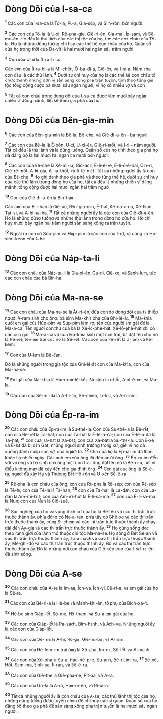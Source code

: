 

# Dòng Dõi của I-sa-ca
<sup><b>1</b></sup> Các con của I-sa-ca là Tô-la, Pu-a, Gia-súp, và Sim-rôn, bốn người.

<sup><b>2</b></sup> Các con của Tô-la là U-xi, Rê-pha-gia, Giê-ri-ên, Gia-mai, Íp-sam, và Sê-mu-ên. Họ đều là thủ lãnh của các thị tộc của họ, tức các con cháu của Tô-la. Họ là những dũng tướng chỉ huy các thế hệ con cháu của họ. Quân số của họ trong thời của Đa-vít là hai mươi hai ngàn sáu trăm người.

<sup><b>3</b></sup> Con của U-xi là Ít-ra-hi-a.

Các con của Ít-ra-hi-a là Mi-chên, Ô-ba-đi-a, Giô-ên, và I-si-a. Năm cha con đều là các thủ lãnh. <sup><b>4</b></sup> Dưới sự chỉ huy của họ là các thế hệ con cháu tổ chức thành những đơn vị sẵn sàng xông pha trận tuyến, tính theo từng gia tộc tổng cộng được ba mươi sáu ngàn người, vì họ có nhiều vợ và con.

<sup><b>5</b></sup> Tất cả con cháu trong dòng dõi của I-sa-ca được tám mươi bảy ngàn chiến sĩ dũng mãnh, liệt kê theo gia phả của họ.

# Dòng Dõi của Bên-gia-min
<sup><b>6</b></sup> Các con của Bên-gia-min là Bê-la, Bê-che, và Giê-đi-a-ên – ba người.

<sup><b>7</b></sup> Các con của Bê-la là Ê-bôn, U-xi, U-xi-ên, Giê-ri-mốt, và I-ri – năm người. Tất cả đều là thủ lãnh và là dũng tướng. Quân số của họ tính theo gia phả họ đã đăng bộ là hai mươi hai ngàn ba mươi bốn người.

<sup><b>8</b></sup> Các con của Bê-che là Xê-mi-ra, Giô-ách, Ê-li-ê-xe, Ê-li-ô-ê-nai, Ôm-ri, Giê-rê-mốt, A-bi-gia, A-na-thốt, và A-lê-mết. Tất cả những người ấy là con của Bê-che. <sup><b>9</b></sup> Họ ghi danh theo gia phả và theo từng thế hệ, dưới sự chỉ huy của các thủ lãnh trong dòng họ của họ, tất cả đều là những chiến sĩ dũng mãnh, tổng cộng được hai mươi ngàn hai trăm người.

<sup><b>10</b></sup> Con của Giê-đi-a-ên là Bin-han.

Các con của Bin-han là Giê-úc, Bên-gia-min, Ê-hút, Kê-na-a-na, Xê-than, Tạt-si, và A-hi-sa-ha. <sup><b>11</b></sup> Tất cả những người ấy là các con của Giê-đi-a-ên. Họ là những dũng tướng và những thủ lãnh trong dòng họ của họ. Họ chỉ huy mười bảy ngàn hai trăm người sẵn sàng xông ra trận tuyến.

<sup><b>12</b></sup> Ngoài ra còn có Súp-pim và Húp-pim là các con của I-rơ, và cũng có Hu-sim là con của A-he.

# Dòng Dõi của Náp-ta-li
<sup><b>13</b></sup> Các con cháu của Náp-ta-li là Gia-xi-ên, Gu-ni, Giê-xe, và Sanh-lum, tức các con cháu của bà Bin-ha.

# Dòng Dõi của Ma-na-se
<sup><b>14</b></sup> Các con cháu của Ma-na-se là Át-ri-ên, đứa con do dòng dõi của tỳ thiếp người A-ram sinh cho ông; bà sinh Ma-khia cha của Ghi-lê-át. <sup><b>15</b></sup> Ma-khia cưới em gái của Húp-pim và Súp-pim làm vợ; tên của người em gái đó là Ma-a-ca. Tên người con thứ của bà là Xê-lô-phê-hát. Xê-lô-phê-hát chỉ có các con gái. <sup><b>16</b></sup> Ma-a-ca vợ của Ma-khia sinh một con trai, bà đặt tên cho nó là Pê-rết; tên em trai của nó là Sê-rết. Các con của Pê-rết là U-lam và Rê-kem.

<sup><b>17</b></sup> Con của U-lam là Bê-đan.

Đó là những người trong gia tộc của Ghi-lê-át con của Ma-khia, con của Ma-na-se.

<sup><b>18</b></sup> Em gái của Ma-khia là Ham-mô-lê-kết. Bà sinh Ích-hốt, A-bi-ê-xe, và Ma-la.

<sup><b>19</b></sup> Các con của Sê-mi-đa là A-hi-an, Sê-chem, Li-khi, và A-ni-am.

# Dòng Dõi của Ép-ra-im
<sup><b>20</b></sup> Các con cháu của Ép-ra-im là Su-thê-la. Con của Su-thê-la là Bê-rết; con của Bê-rết là Ta-hát; con của Ta-hát là Ê-lê-a-đa; con của Ê-lê-a-đa là Ta-hát; <sup><b>21</b></sup> con của Ta-hát là Xa-bát; con của Xa-bát là Su-thê-la. Còn Ê-xe và Ê-lát đã bị dân Gát, những người sinh trưởng trong xứ, giết vì họ đã xuống đánh cướp súc vật của người ta. <sup><b>22</b></sup> Cha của họ là Ép-ra-im đã than khóc họ nhiều ngày. Các anh em của ông đã đến an ủi ông. <sup><b>23</b></sup> Ép-ra-im đến với vợ ông và bà sinh cho ông một con trai; ông đặt tên nó là Bê-ri-a, bởi vì điều không may đã xảy đến cho gia đình ông. <sup><b>24</b></sup> Con gái của ông là Sê-ê-ra, người đã xây Hạ và Thượng Bết Hô-rôn và U-xên Sê-ê-ra.

<sup><b>25</b></sup> Rê-pha là con cháu của ông; con của Rê-pha là Rê-sép; con của Rê-sép là Tê-la; con của Tê-la là Ta-han; <sup><b>26</b></sup> con của Ta-han là La-đan; con của La-đan là Am-mi-hút; con của Am-mi-hút là Ê-li-sa-ma; <sup><b>27</b></sup> con của Ê-li-sa-ma là Nun; con của Nun là Giô-suê.

<sup><b>28</b></sup> Sản nghiệp của họ và vùng định cư của họ là Bê-tên và các thị trấn trực thuộc thành ấy; phía đông có Na-a-ran, phía tây có Ghê-xe và các thị trấn trực thuộc thành ấy, cùng Si-chem và các thị trần trực thuộc thành ấy chạy dài đến Ay-gia và các thị trấn trực thuộc thành ấy. <sup><b>29</b></sup> Họ cũng sống dọc theo ranh giới của lãnh thổ thuộc chi tộc Ma-na-se. Họ sống ở Bết Sê-an và các thị trấn trực thuộc thành ấy, Ta-a-nách và các thị trấn trực thuộc thành ấy, Mê-ghi-đô và các thị trấn trực thuộc thành ấy, Đô và các thị trấn trực thuộc thành ấy. Đó là những nơi con cháu của Giô-sép con của I-sơ-ra-ên đã sinh sống.

# Dòng Dõi của A-se
<sup><b>30</b></sup> Các con cháu của A-se là Im-na, Ích-va, Ích-vi, Bê-ri-a, và em gái của họ là Sê-ra.

<sup><b>31</b></sup> Các con của Bê-ri-a là Hê-be và Manh-khi-ên, tổ phụ của Bích-xa-ít.

<sup><b>32</b></sup> Hê-be sinh Giáp-lết, Sô-me, Hô-tham, và Su-a em gái của họ.

<sup><b>33</b></sup> Các con của Giáp-lết là Pa-sách, Bim-hanh, và Ách-va. Những người ấy là các con của Giáp-lết.

<sup><b>34</b></sup> Các con của Sê-me là A-hi, Rô-ga, Giê-hu-ba, và A-ram.

<sup><b>35</b></sup> Các con của Hê-lem em trai ông là Xô-pha, Im-na, Sê-lết, và A-manh.

<sup><b>36</b></sup> Các con của Xô-pha là Su-a, Hạc-nê-phe, Su-anh, Bê-ri, Im-ra, <sup><b>37</b></sup> Bê-xê, Hốt, Sam-ma, Sinh-sa, Ít-ran, và Bê-ê-ra.

<sup><b>38</b></sup> Các con của Giê-the là Giê-phu-nê, Pít-pa, và A-ra.

<sup><b>39</b></sup> Các con của Un-la là A-ra, Han-ni-ên, và Ri-xi-a.

<sup><b>40</b></sup> Tất cả những người ấy là con cháu của A-se, các thủ lãnh thị tộc của họ, những dũng tướng được tuyển chọn để chỉ huy các sĩ quan. Quân số của họ đăng bộ theo gia phả để sẵn sàng xông pha trận tuyến là hai mươi sáu ngàn người.

